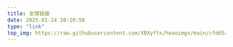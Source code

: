 ```yaml
---
title: 友情链接
date: 2025-01-24 20:10:58
type: "link"
top_img: https://raw.githubusercontent.com/XBXyftx/hexoimgs/main/cfdd5afe9edfd0dd9b0c9a4fe067800.jpg
---
```

